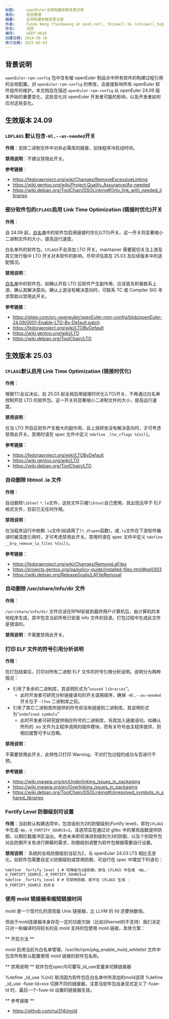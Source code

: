 ```yaml
---
标题:     openEuler全局构建参数变更记录
类别:     信息整理
摘要:     全局构建参数变更记录
作者:     Funda Wang (fundawang at yeah.net), Shinwell Hu (shinwell_hu@openeuler.sh)
状态:     活跃
编号:     oEEP-0018
创建日期: 2024-09-16
修订日期: 2025-03-03
---
```


## 背景说明

`openEuler-rpm-config` 包中含有被 openEuler 制品仓中所有软件的构建过程引用的全局配置。对 `openEuler-rpm-config` 的修改，会直接影响所有 openEuler 软件组件的维护。本文档旨在描述 `openEuler-rpm-config` 从 openEuler 24.09 版本开始的重要变化，这些变化对 openEuler 开发者可能的影响，以及开发者如何应对这些变化。

## 生效版本 24.09

### `LDFLAGS` 默认包含`-Wl,--as-needed`开关

**作用**：去除二进制文件中对非必需库的链接，加快程序冷启动时间。

**禁用说明**：不建议禁用此开关。

**参考链接**：  

- https://fedoraproject.org/wiki/Changes/RemoveExcessiveLinking
- https://wiki.gentoo.org/wiki/Project:Quality_Assurance/As-needed
- https://wiki.debian.org/ToolChain/DSOLinking#Only_link_with_needed_libraries

### 部分软件包的`CFLAGS`启用 Link Time Optimization (链接时优化)开关

**作用**：

自 24.09 起，[白名单](https://gitee.com/src-openeuler/openEuler-rpm-config/blob/openEuler-24.09/0001-Enable-LTO-By-Default.patch)中的软件包启用链接时优化(LTO)开关。这一开关将显著缩小二进制文件的大小，提高运行速度。

白名单外的软件包，`CFLAGS`不会添加 LTO 开关。maintainer 需要密切关注上游及其它发行版中 LTO 开关对本软件的影响，尽早评估其在 25.03 及后续版本中的适配情况。

**禁用说明**：

[白名单](https://gitee.com/src-openeuler/openEuler-rpm-config/blob/openEuler-24.09/0001-Enable-LTO-By-Default.patch)中的软件包，如确认开启 LTO 后软件产生副作用，应该首先积极联系上游，确认其解决意向。确认上游没有解决意向时，可联系 TC 或 Compiler SIG 寻求帮助以禁用此开关。

**参考链接**：

- https://gitee.com/src-openeuler/openEuler-rpm-config/blob/openEuler-24.09/0001-Enable-LTO-By-Default.patch
- https://fedoraproject.org/wiki/LTOByDefault
- https://wiki.gentoo.org/wiki/LTO
- https://wiki.debian.org/ToolChain/LTO

## 生效版本 25.03

### `CFLAGS`默认启用 Link Time Optimization (链接时优化)

**作用**：

根据TC会议决议，自 25.03 起全局启用链接时优化(LTO)开关，不再通过白名单控制开启 LTO 的软件包。这一开关将显著缩小二进制文件的大小，提高运行速度。

**禁用说明**：

仅当 LTO 开启后软件产生极大的副作用，且上游研发没有解决意向时，才可考虑禁用此开关。禁用时请在 spec 文件中定义 `%define _lto_cflags %{nil}`。

**参考链接**：

- https://fedoraproject.org/wiki/LTOByDefault
- https://wiki.gentoo.org/wiki/LTO
- https://wiki.debian.org/ToolChain/LTO

### 自动删除 libtool .la 文件

**作用**：

自动删除`libtool` `*.la`文件，这些文件只被`libtool`自己使用，其出现远早于 ELF 格式文件，目前已无任何作用。

**禁用说明**：

仅当程序运行中依赖`.la`文件(如调用了`lt_dlopen`函数)，或`.la`文件在下游软件编译时被深度引用时，才可考虑禁用此开关。禁用时请在 spec 文件中定义 `%define __brp_remove_la_files %{nil}`。

**参考链接**：

- https://fedoraproject.org/wiki/Changes/RemoveLaFiles
- https://projects.gentoo.org/qa/policy-guide/installed-files.html#pg0303
- https://wiki.debian.org/ReleaseGoals/LAFileRemoval

### 自动删除 /usr/share/info/dir 文件

**作用**：

`/usr/share/info/dir` 文件应该在RPM安装到最终用户计算机后，由计算机的本地程序生成，其中包含当前所有已安装 info 文件的目录。打包过程中生成此文件是错误的。

**禁用说明**：不需要禁用此开关。

### 打印 ELF 文件的符号引用分析说明

**作用**：

在打包结束后，打印对所有二进制 ELF 文件的符号引用分析说明。说明分为两种情况：

- 引用了多余的二进制库，其说明形式为“`unused libraries`”。
  - 此时开发者可研究分析链接语句的开关调用顺序，确保 `-Wl,--as-needed` 开关位于 `-lfoo` 二进制库之前。
- 引用了其它二进制库所提供的符号却没有链接到二进制库，其说明形式为“`undefined symbols`”
  - 此时开发者可研究提供相应符号的二进制库，将其加入链接语句。如确认所列的 .so 文件为主程序调用的插件模块，而有关符号由主程序提供，则相应报警可予以忽略。

**禁用说明**：

不需要禁用此开关，此特性只打印 Warning，不对打包过程的成功与否进行干预。

**参考链接**：

- https://wiki.mageia.org/en/Underlinking_issues_in_packaging
- https://wiki.mageia.org/en/Overlinking_issues_in_packaging
- https://wiki.debian.org/ToolChain/DSOLinking#Unresolved_symbols_in_shared_libraries

### Fortify Level 防御级别可设置

**作用**：当前默认构建选项中，包含级别为2的防御级别(Fortify level)，即在`CFLAGS`中生成`-Wp,-D_FORTIFY_SOURCE=2`。该选项旨在通过对 glibc 中的某些函数提供防御，以期拦截缓冲区溢出。考虑未来即将演进到级别为3的防御，以及个别软件包对此防御开关有进行屏蔽的需求，防御级别调整为软件包根据需要自行设置。

**禁用说明**：
系统的全局防御级别当前为2，与 openEuler 24.03 LTS 相比无变化。如软件包需要自定义防御级别或禁用防御，可自行在 spec 中增加下列语句：
```
%define _fortify_level 1 # 可降级为1级防御，即在 CFLAGS 中生成 -Wp,-U_FORTIFY_SOURCE,-D_FORTIFY_SOURCE=2
%define _fortify_level 0 # 可禁用防御，即不在 CFLAGS 生成 -D_FORTIFY_SOURCE 的开关
```

### 使用 mold 链接器来缩短链接时间

mold 是一个现代化的高性能 Unix 链接器，比 LLVM 的 lld 还要快数倍。

但由于mold连接器本身存在一定的功能欠缺（比如对kernel的不支持）我们决定只对一些编译时间较长的且 mold 支持的包使用 mold 链接，具体方案：

** 开启方法 **

mold 启用当前为白名单管理，/usr/lib/rpm/pkg_enable_mold_whitelist 文件中包含所有默认配置使用 mold 链接的软件包名称。

** 禁用说明 **
软件包在spec内可覆写_ld_use变量来切换链接器

%define _ld_use %{nil}  取消因为软件包在白名单中所添加的mold选项
%define _ld_use -fuse-ld=xxx 切换不同的链接器，注意当软件包自身显式定义了-fuse-ld 时，最后一个-fuse-ld 设置的链接器生效。

** 参考链接 **

- https://github.com/rui314/mold
